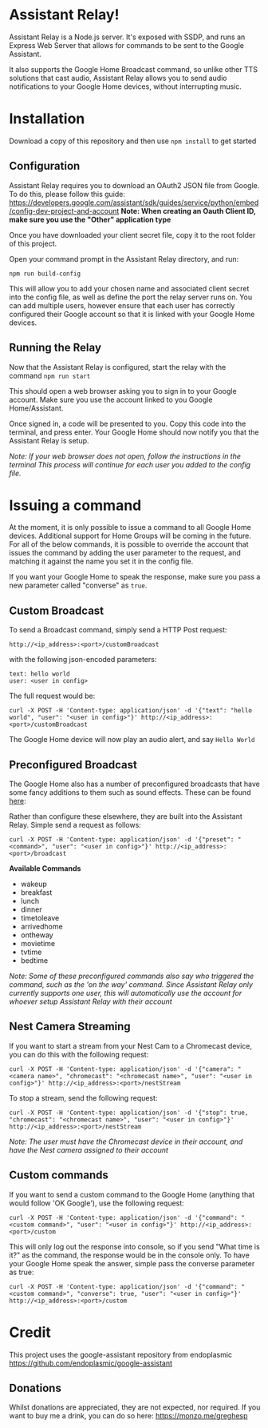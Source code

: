 
# Assistant Relay!

Assistant Relay is a Node.js server. It's exposed with SSDP, and runs an Express Web Server that allows for commands to be sent to the Google Assistant.

It also supports the Google Home Broadcast command, so unlike other TTS solutions that cast audio, Assistant Relay allows you to send audio notifications to your Google Home devices, without interrupting music.


# Installation

Download a copy of this repository and then use `npm install` to get started

## Configuration

Assistant Relay requires you to download an OAuth2 JSON file from Google.  To do this, please follow this guide: https://developers.google.com/assistant/sdk/guides/service/python/embed/config-dev-project-and-account
**Note: When creating an Oauth Client ID, make sure you use the "Other" application type**

Once you have downloaded your client secret file, copy it to the root folder of this project.

Open your command prompt in the Assistant Relay directory, and run:

    npm run build-config

This will allow you to add your chosen name and associated client secret into the config file, as well as define the port the relay server runs on.
 You can add multiple users, however ensure that each user has correctly configured their Google account so that it is linked with your Google Home devices.


## Running the Relay

Now that the Assistant Relay is configured, start the relay with the command `npm run start`

This should open a web browser asking you to sign in to your Google account. Make sure you use the account linked to you Google Home/Assistant.

Once signed in, a code will be presented to you.  Copy this code into the terminal, and press enter.  Your Google Home should now notify you that the Assistant Relay is setup.

*Note: If your web browser does not open, follow the instructions in the terminal
This process will continue for each user you added to the config file.*

# Issuing a command

At the moment, it is only possible to issue a command to all Google Home devices. Additional support for Home Groups will be coming in the future.
For all of the below commands, it is possible to override the account that issues the command by adding the user parameter to the request, and matching it against the name you set it in the config file.

If you want your Google Home to speak the response, make sure you pass a new parameter called "converse" as `true`.

## Custom Broadcast

To send a Broadcast command, simply send a HTTP Post request:

    http://<ip_address>:<port>/customBroadcast

with the following json-encoded parameters:

    text: hello world
    user: <user in config>

The full request would be:

    curl -X POST -H 'Content-type: application/json' -d '{"text": "hello world", "user": "<user in config>"}' http://<ip_address>:<port>/customBroadcast

The Google Home device will now play an audio alert, and say `Hello World`

## Preconfigured Broadcast

The Google Home also has a number of preconfigured broadcasts that have some fancy additions to them such as sound effects.  These can be found [here](https://support.google.com/googlehome/answer/7531913?co=GENIE.Platform=Android&hl=en):

Rather than configure these elsewhere, they are built into the Assistant Relay.  Simple send a request as follows:

    curl -X POST -H 'Content-type: application/json' -d '{"preset": "<command>", "user": "<user in config>"}' http://<ip_address>:<port>/broadcast

**Available Commands**

 - wakeup
 - breakfast
 - lunch
 - dinner
 - timetoleave
 - arrivedhome
 - ontheway
 - movietime
 - tvtime
 - bedtime

*Note: Some of these preconfigured commands also say who triggered the command, such as the 'on the way' command. Since Assistant Relay only currently supports one user, this will automatically use the account for whoever setup Assistant Relay with their account*

## Nest Camera Streaming

If you want to start a stream from your Nest Cam to a Chromecast device, you can do this with the following request:

    curl -X POST -H 'Content-type: application/json' -d '{"camera": "<camera name>", "chromecast": "<chromecast name>", "user": "<user in config>"}' http://<ip_address>:<port>/nestStream

To stop a stream, send the following request:

    curl -X POST -H 'Content-type: application/json' -d '{"stop": true, "chromecast": "<chromecast name>", "user": "<user in config>"}' http://<ip_address>:<port>/nestStream

*Note: The user must have the Chromecast device in their account, and have the Nest camera assigned to their account*

## Custom commands

If you want to send a custom command to the Google Home (anything that would follow 'OK Google'), use the following request:

    curl -X POST -H 'Content-type: application/json' -d '{"command": "<custom command>", "user": "<user in config>"}' http://<ip_address>:<port>/custom

This will only log out the response into console, so if you send "What time is it?" as the command, the response would be in the console only.
To have your Google Home speak the answer, simple pass the converse parameter as true:

    curl -X POST -H 'Content-type: application/json' -d '{"command": "<custom command>", "converse": true, "user": "<user in config>"}' http://<ip_address>:<port>/custom


# Credit
This project uses the google-assistant repository from endoplasmic
https://github.com/endoplasmic/google-assistant

## Donations
Whilst donations are appreciated, they are not expected, nor required.  If you want to buy me a drink, you can do so here:
https://monzo.me/greghesp
